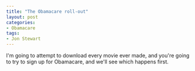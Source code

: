 ```yaml
---
title: "The Obamacare roll-out"
layout: post
categories:
- Obamacare
tags:
- Jon Stewart
---
```


I'm going to attempt to download every movie ever made, and you're going to try to sign up for Obamacare, and we'll see which happens first.